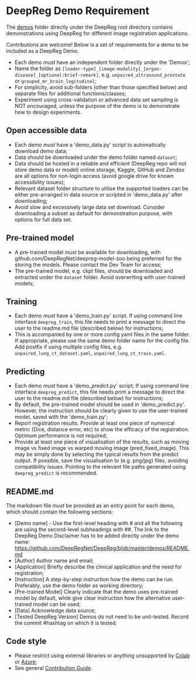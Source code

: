 # DeepReg Demo Requirement

The [demos](https://github.com/DeepRegNet/DeepReg/tree/master/demos) folder directly
under the DeepReg root directory contains demonstrations using DeepReg for different
image registration applications.

Contributions are welcome! Below is a set of requirements for a demo to be included as a
DeepReg Demo.

- Each demo _must_ have an independent folder directly under the 'Demos';
- Name the folder as
  `[loader-type]_[image-modality]_[organ-disease]_[optional:brief-remark]`, e.g.
  `unpaired_ultrasound_prostate` or `grouped_mr_brain_logitudinal`;
- For simplicity, avoid sub-folders (other than those specified below) and separate
  files for additional functions/classes;
- Experiment using cross-validation or advanced data set sampling is NOT encouraged,
  unless the purpose of the demo is to demonstrate how to design experiments.

## Open accessible data

- Each demo _must_ have a 'demo_data.py' script to automatically download demo data;
- Data should be downloaded under the demo folder named `dataset`;
- Data should be hosted in a reliable and efficient (DeepReg repo will not store demo
  data or model) online storage, Kaggle, GitHub and Zendoo are all options for non-login
  access (avoid google drive for known accessibility issues);
- Relevant dataset folder structure to utilise the supported loaders can be either
  pre-arranged in data source or scripted in 'demo_data.py' after downloading;
- Avoid slow and excessively large data set download. Consider downloading a subset as
  default for demonstration purpose, with options for full data set.

## Pre-trained model

- A pre-trained model _must_ be available for downloading, with
  github.com/DeepRegNet/deepreg-model-zoo being preferred for the storing the models.
  Please contact the Dev Team for access;
- The pre-trained model, e.g. ckpt files, should be downloaded and extracted under the
  `dataset` folder. Avoid overwriting with user-trained models;

## Training

- Each demo _must_ have a 'demo_train.py' script. If using command line interface
  `deepreg_train`, this file needs to print a message to direct the user to the
  readme.md file (described below) for instructions;
- This is accompanied by one or more config yaml files in the same folder. If
  appropriate, please use the same demo folder name for the config file. Add postfix if
  using multiple config files, e.g. `unpaired_lung_ct_dataset.yaml`,
  `unpaired_lung_ct_train.yaml`.

## Predicting

- Each demo _must_ have a 'demo_predict.py' script; If using command line interface
  `deepreg_predict`, this file needs print a message to direct the user to the readme.md
  file (described below) for instructions;
- By default, the pre-trained model should be used in 'demo_predict.py'. However, the
  instruction should be clearly given to use the user-trained model, saved with the
  'demo_train.py';
- Report registration results. Provide at least one piece of numerical metric (Dice,
  distance error, etc) to show the efficacy of the registration. Optimum performance is
  not required;
- Provide at least one piece of visualisation of the results, such as moving image vs
  fixed image vs warped moving image (pred_fixed_image). This may be simply done by
  selecting the typical results from the predict output. If possible, save the
  visualisation to (e.g. png/jpg) files, avoiding compatibility issues. Pointing to the
  relevant file paths generated using `deepreg_predict` is recommended.

## README.md

The markdown file _must_ be provided as an entry point for each demo, which should
contain the following sections:

- [Demo name] - Use the first-level heading with # and all the following are using the
  second-level subheadings with ##. The link to the DeepReg Demo Disclaimer has to be
  added directly under the demo name:
  https://github.com/DeepRegNet/DeepReg/blob/master/demos/README.md
- [Author] Author name and email;
- [Application] Briefly describe the clinical application and the need for registration;
- [Instruction] A step-by-step instruction how the demo can be run. Preferably, use the
  demo folder as working directory;
- [Pre-trained Model] Clearly indicate that the demo uses pre-trained model by default,
  while give clear instruction how the alternative user-trained model can be used;
- [Data] Acknowledge data source;
- [Tested DeepReg Version] Demos do not need to be unit-tested. Record the commit
  \#hashtag on which it is tested.

## Code style

- Please restrict using external libraries or anything unsupported by
  [Colab](colab.research.google.com) or [Azure](https://notebooks.azure.com/);
- See general
  [Contribution Guide](https://github.com/DeepRegNet/DeepReg/tree/master/docs/source/contributing).
